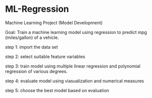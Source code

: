# ML-Regression

Machine Learning Project (Model Development)

Goal: Train a machine learning model using regression to predict mpg (miles/gallon) of a vehicle.              

step 1: import the data set 
 
step 2: select suitable feature variables

step 3: train model using multiple linear regression and polynomial regression of various degrees.

step 4: evaluate model using viasualization and numerical measures

step 5: choose the best model based on evaluation
